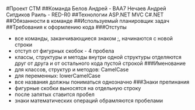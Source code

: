 #Проект CTM
##Команда
Белов Андрей - BAA7
Нечаев Андрей
Ситдиков Раиль - RED-R0
##Технологии
ASP.NET MVC
C#.NET
##Обязанности в команде
##Используемый планировщик задач
##Требования к оформлению кода
###Отступы
- все команды, заканчивающиеся знаком ;, начинаются с новой строки
- отступ от фигурных скобок - 4 пробела
- классы, структуры и методы внутри одной структуры отделяются друг от друга и от остального кода пустой строкой
###Именование
- для классов, структур и методов: CamelCase
- для переменных: lowerCamelCase
- все названия должны пониматься однозначно
###Знаки препинания
- фигурные скобки выносятся на отдельную строку
- после запятых ставится пробел
- знаки математических операций обрамляются пробелами
